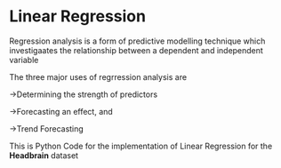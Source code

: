 # Linear Regression

Regression analysis is a form of predictive modelling technique which investigaates the relationship between a dependent and independent variable

The three major uses of regrression analysis are 

->Determining the strength of predictors

->Forecasting an effect, and

->Trend Forecasting

This is Python Code for the implementation of Linear Regression for the **Headbrain** dataset
